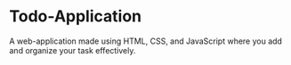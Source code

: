 # Todo-Application
A web-application made using HTML, CSS, and JavaScript where you add and organize your task effectively. 
